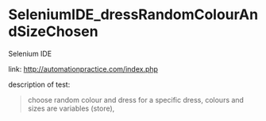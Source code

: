 # SeleniumIDE_dressRandomColourAndSizeChosen

Selenium IDE

link: http://automationpractice.com/index.php

description of test:
> choose random colour and dress for a specific dress,
> colours and sizes are variables (store),
